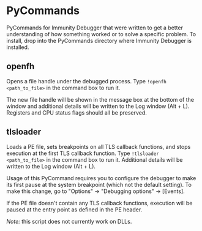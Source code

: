 # PyCommands

PyCommands for Immunity Debugger that were written to get a better understanding of how something worked or to solve a specific problem.  To install, drop into the PyCommands directory where Immunity Debugger is installed.

## openfh

Opens a file handle under the debugged process.  Type `!openfh <path_to_file>` in the command box to run it.

The new file handle will be shown in the message box at the bottom of the window and additional details will be written to the Log window (Alt + L). Registers and CPU status flags should all be preserved.


## tlsloader

Loads a PE file, sets breakpoints on all TLS callback functions, and stops execution at the first TLS callback function. Type `!tlsloader <path_to_file>` in the command box to run it. Additional details will be written to the Log window (Alt + L).

Usage of this PyCommand requires you to configure the debugger to make its first pause at the system breakpoint (which not the default setting).  To make this change, go to "Options" -> "Debugging options" -> [Events].

If the PE file doesn't contain any TLS callback functions, execution will be paused at the entry point as defined in the PE header.

_Note:_ this script does not currently work on DLLs.